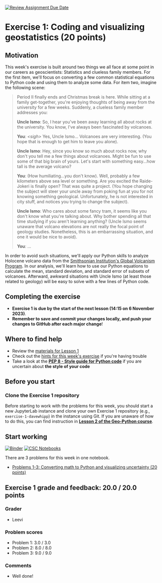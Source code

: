 [![Review Assignment Due Date](https://classroom.github.com/assets/deadline-readme-button-24ddc0f5d75046c5622901739e7c5dd533143b0c8e959d652212380cedb1ea36.svg)](https://classroom.github.com/a/tfPC1AvA)
# Exercise 1: Coding and visualizing geostatistics (20 points)

## Motivation

This week's exercise is built around two things we all face at some point in our careers as geoscientists: Statistics and clueless family members. For the first item, we'll focus on converting a few common statistical equations to Python code and using them to analyze some data. For item two, imagine the following scene:

> Period II finally ends and Christmas break is here. While sitting at a family get-together, you're enjoying thoughts of being away from the university for a few weeks. Suddenly, a clueless family member addresses you:
>
> **Uncle Ismo**: So, I hear you've been away learning all about rocks at the university. You know, I've always been fascinated by volcanoes.
> 
> **You**: *\<sigh\>* Yes, Uncle Ismo... Volcanoes are very interesting. (You hope that is enough to get him to leave you alone).
> 
> **Uncle Ismo**: Hey, since you know so much about rocks now, why don't you tell me a few things about volcanoes. Might be fun to use some of that big brain of yours. Let's start with something easy...how tall is the average volcano?
> 
> **You**: (How humiliating...you don't know). Well, probably a few kilometers above sea level or something. Are you excited the Raide-Jokeri is finally open? That was quite a project. (You hope changing the subject will steer your uncle away from poking fun at you for not knowing something geological. Unfortunately, he is not interested in city stuff, and notices you trying to change the subject).
> 
> **Uncle Ismo**: Who cares about some fancy tram, it seems like you don't know what you're talking about. Why bother spending all that time studying if you aren't learning anything? (Uncle Ismo seems unaware that volcano elevations are not really the focal point of geology studies. Nonetheless, this is an embarrassing situation, and one it would be nice to avoid).
> 
> **You**: ...

In order to avoid such situations, we'll apply our Python skills to analyze Holocene volcano data from the [Smithsonian Institution's Global Volcanism Program](https://volcano.si.edu/). In our analysis, we'll learn how to use our Python equations to calculate the mean, standard deviation, and standard error of subsets of volcanoes. Afterward, awkward situations with Uncle Ismo (at least those related to geology) will be easy to solve with a few lines of Python code.

## Completing the exercise

- **Exercise 1 is due by the start of the next lesson (14:15 on 6 November 2023)**.
- **Remember to save and commit your changes locally, and push your changes to GitHub after each major change**!

## Where to find help

- Review the [materials for Lesson 1](https://introqg-site.readthedocs.io/en/latest/lessons/L1/overview.html)
- Check out the [hints for this week's exercise](https://introqg-site.readthedocs.io/en/latest/lessons/L1/exercise-1.html#general-hints-for-exercise-1) if you're having trouble
- Take a look at the **[PEP 8 - Style guide for Python code](https://www.python.org/dev/peps/pep-0008/)** if you are uncertain about **the style of your code**

## Before you start

### Clone the Exercise 1 repository

Before starting to work with the problems for this week, you should start a new JupyterLab instance and clone your own Exercise 1 repository (e.g., `exercise-1-davewhipp`) in the instance using Git. If you are unaware of how to do this, you can find instruction in [**Lesson 2 of the Geo-Python course**](https://geo-python-site.readthedocs.io/en/latest/lessons/L2/git-basics.html#clone-a-repository-from-github).

## Start working

[![Binder](https://mybinder.org/badge.svg)](https://mybinder.org/v2/gh/introqg/notebooks/master?urlpath=lab)
[![CSC Notebooks](https://img.shields.io/badge/launch-CSC%20notebook-blue.svg)](https://notebooks.csc.fi/)

There are 3 problems for this week in one notebook.

 - [Problems 1-3: Converting math to Python and visualizing uncertainty (20 points)](Exercise-1-problems-1-3.ipynb)

## Exercise 1 grade and feedback: 20.0 / 20.0 points
### Grader
- Leevi
### Problem scores
- Problem 1: 3.0 / 3.0 
- Problem 2: 8.0 / 8.0 
- Problem 3: 9.0 / 9.0 
### Comments
- Well done!
